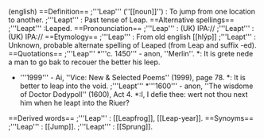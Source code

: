 (english)
==Definition==
;'''Leap''' (''[[noun]]'')
: To jump from one location to another.
;'''Leapt'''
: Past tense of Leap.
==Alternative spellings==
;'''Leapt'''
:Leaped.
==Pronounciation==
;'''Leap'''
: (UK) IPA://
;'''Leapt'''
: (UK) IPA://
==Etymology==
;'''Leap'''
: From old english [[hlýp]]
;'''Leapt'''
: Unknown, probable alternate spelling of Leaped (from Leap and suffix -ed).
==Quotations==
;'''Leap'''
*'''c. 1450''' - anon, ''Merlin''.
*: It is grete nede a man to go bak to recouer the better his leep.
* '''1999''' - Ai, ''Vice: New & Selected Poems'' (1999), page 78.
*: It is better to leap into the void.
;'''Leapt'''
*'''1600''' - anon, ''The wisdome of Doctor Dodypoll'' (1600), Act 4.
*:I, I defie thee: wert not thou next him when he leapt into the Riuer?

==Derived words==
;'''Leap'''
: [[Leapfrog]], [[Leap-year]].
==Synoyms==
;'''Leap'''
: [[Jump]].
;'''Leapt'''
: [[Sprung]].